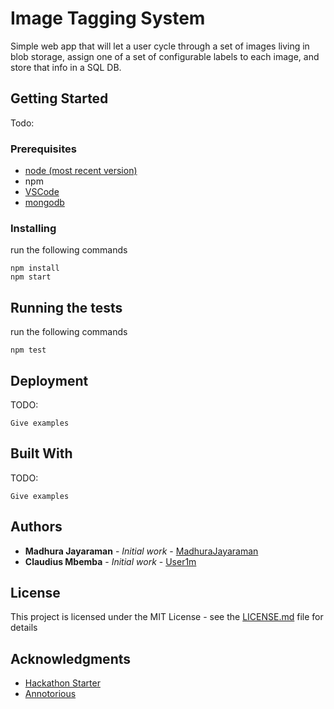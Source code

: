 # Image Tagging System

Simple web app that will let a user cycle through a set of images living in blob storage, assign one of a set of configurable labels to each image, and store that info in a SQL DB.

## Getting Started

Todo:

### Prerequisites

* [node (most recent version)](https://nodejs.org/en/)
* npm
* [VSCode](https://code.visualstudio.com/)
* [mongodb](https://docs.mongodb.com/manual/installation/)


### Installing

run the following commands

```
npm install
npm start
```

## Running the tests

run the following commands

```
npm test
```

## Deployment

TODO:

```
Give examples
```

## Built With

TODO:

```
Give examples
```

## Authors

* **Madhura Jayaraman** - *Initial work* - [MadhuraJayaraman](https://github.com/MadhuraJayaraman)
* **Claudius Mbemba** - *Initial work* - [User1m](https://github.com/User1m)

## License

This project is licensed under the MIT License - see the [LICENSE.md](LICENSE.md) file for details

## Acknowledgments

* [Hackathon Starter](https://github.com/sahat/hackathon-starter)
* [Annotorious](https://github.com/annotorious/annotorious)